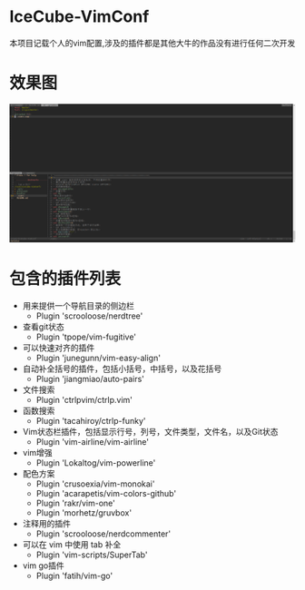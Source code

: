 # IceCube-VimConf

本项目记载个人的vim配置,涉及的插件都是其他大牛的作品没有进行任何二次开发

# 效果图
![Image text](https://github.com/835311324/IceCube-VimConf/blob/master/image/effect_picture.png)

# 包含的插件列表

- 用来提供一个导航目录的侧边栏
  - Plugin 'scrooloose/nerdtree'
- 查看git状态
  - Plugin 'tpope/vim-fugitive'
- 可以快速对齐的插件
  - Plugin 'junegunn/vim-easy-align'
- 自动补全括号的插件，包括小括号，中括号，以及花括号
  - Plugin 'jiangmiao/auto-pairs'
- 文件搜索
  - Plugin 'ctrlpvim/ctrlp.vim'
- 函数搜索
  - Plugin 'tacahiroy/ctrlp-funky'
- Vim状态栏插件，包括显示行号，列号，文件类型，文件名，以及Git状态
  - Plugin 'vim-airline/vim-airline'
- vim增强
  - Plugin 'Lokaltog/vim-powerline'
- 配色方案
  - Plugin 'crusoexia/vim-monokai'
  - Plugin 'acarapetis/vim-colors-github'
  - Plugin 'rakr/vim-one'
  - Plugin 'morhetz/gruvbox'
- 注释用的插件
  - Plugin 'scrooloose/nerdcommenter'
- 可以在 vim 中使用 tab 补全
  - Plugin 'vim-scripts/SuperTab'
- vim go插件
  - Plugin 'fatih/vim-go'
